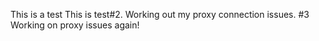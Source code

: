 This is a test
This is test#2.  Working out my proxy connection issues.
#3 Working on proxy issues again!
